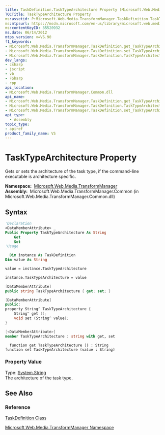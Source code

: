 ```yaml
---
title: TaskDefinition.TaskTypeArchitecture Property (Microsoft.Web.Media.TransformManager)
TOCTitle: TaskTypeArchitecture Property
ms:assetid: P:Microsoft.Web.Media.TransformManager.TaskDefinition.TaskTypeArchitecture
ms:mtpsurl: https://msdn.microsoft.com/en-us/library/microsoft.web.media.transformmanager.taskdefinition.tasktypearchitecture(v=VS.90)
ms:contentKeyID: 35520932
ms.date: 06/14/2012
mtps_version: v=VS.90
f1_keywords:
- Microsoft.Web.Media.TransformManager.TaskDefinition.get_TaskTypeArchitecture
- Microsoft.Web.Media.TransformManager.TaskDefinition.set_TaskTypeArchitecture
- Microsoft.Web.Media.TransformManager.TaskDefinition.TaskTypeArchitecture
dev_langs:
- csharp
- jscript
- vb
- FSharp
- cpp
api_location:
- Microsoft.Web.Media.TransformManager.Common.dll
api_name:
- Microsoft.Web.Media.TransformManager.TaskDefinition.get_TaskTypeArchitecture
- Microsoft.Web.Media.TransformManager.TaskDefinition.TaskTypeArchitecture
- Microsoft.Web.Media.TransformManager.TaskDefinition.set_TaskTypeArchitecture
api_type:
  - Assembly
topic_type:
- apiref
product_family_name: VS
---
```


# TaskTypeArchitecture Property

Gets or sets the architecture of the task type, if the command-line executable is architecture specific.

**Namespace:**  [Microsoft.Web.Media.TransformManager](microsoft-web-media-transformmanager-namespace.md)  
**Assembly:**  Microsoft.Web.Media.TransformManager.Common (in Microsoft.Web.Media.TransformManager.Common.dll)

## Syntax

```vb
'Declaration
<DataMemberAttribute> _
Public Property TaskTypeArchitecture As String
    Get
    Set
'Usage

  Dim instance As TaskDefinition
Dim value As String

value = instance.TaskTypeArchitecture

instance.TaskTypeArchitecture = value
```

```csharp
[DataMemberAttribute]
public string TaskTypeArchitecture { get; set; }
```

```cpp
[DataMemberAttribute]
public:
property String^ TaskTypeArchitecture {
    String^ get ();
    void set (String^ value);
}
```

``` fsharp
[<DataMemberAttribute>]
member TaskTypeArchitecture : string with get, set
```

```jscript
  function get TaskTypeArchitecture () : String
function set TaskTypeArchitecture (value : String)
```

### Property Value

Type: [System.String](https://msdn.microsoft.com/library/s1wwdcbf)  
The architecture of the task type.  

## See Also

### Reference

[TaskDefinition Class](taskdefinition-class-microsoft-web-media-transformmanager.md)

[Microsoft.Web.Media.TransformManager Namespace](microsoft-web-media-transformmanager-namespace.md)

